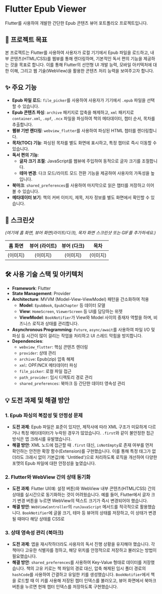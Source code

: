 # Flutter Epub Viewer

Flutter를 사용하여 개발한 간단한 Epub 콘텐츠 뷰어 포트폴리오 프로젝트입니다.

## 🎯 프로젝트 목표

본 프로젝트는 Flutter를 사용하여 사용자가 로컬 기기에서 Epub 파일을 로드하고, 내부 콘텐츠(HTML/CSS)를 웹뷰를 통해 렌더링하며, 기본적인 독서 편의 기능을 제공하는 것을 목표로 합니다. 이를 통해 Flutter의 선언형 UI 개발 능력, 모바일 아키텍처에 대한 이해, 그리고 웹 기술(WebView)을 활용한 콘텐츠 처리 능력을 보여주고자 합니다.

## ✨ 주요 기능

- **Epub 파일 로드**: `file_picker`를 사용하여 사용자가 기기에서 `.epub` 파일을 선택할 수 있습니다.
- **Epub 콘텐츠 파싱**: `archive` 패키지로 압축을 해제하고, `xml` 패키지로 `container.xml`, `.opf`, `.ncx` 파일을 파싱하여 책의 메타데이터, 챕터 순서, 목차를 추출합니다.
- **웹뷰 기반 렌더링**: `webview_flutter`를 사용하여 파싱된 HTML 챕터를 렌더링합니다.
- **목차(TOC) 기능**: 파싱된 목차를 별도 화면에 표시하고, 특정 챕터로 즉시 이동할 수 있습니다.
- **독서 편의 기능**:
  - **글자 크기 조절**: JavaScript를 웹뷰에 주입하여 동적으로 글자 크기를 조절합니다.
  - **테마 변경**: 다크 모드/라이트 모드 전환 기능을 제공하여 사용자의 가독성을 높입니다.
- **북마크**: `shared_preferences`를 사용하여 마지막으로 읽은 챕터를 저장하고 이어볼 수 있습니다.
- **메타데이터 보기**: 책의 커버 이미지, 제목, 저자 정보를 별도 화면에서 확인할 수 있습니다.

## 📸 스크린샷

*(여기에 홈 화면, 뷰어 화면(라이트/다크), 목차 화면 스크린샷 또는 GIF를 추가하세요.)*

| 홈 화면 | 뷰어 (라이트) | 뷰어 (다크) | 목차 |
| :---: | :---: | :---: | :---: |
| (이미지) | (이미지) | (이미지) | (이미지) |

## 🛠️ 사용 기술 스택 및 아키텍처

- **Framework**: Flutter
- **State Management**: Provider
- **Architecture**: MVVM (Model-View-ViewModel) 패턴을 간소화하여 적용
  - **Model**: `EpubBook`, `EpubChapter` 등 데이터 모델
  - **View**: `HomeScreen`, `ViewerScreen` 등 UI를 담당하는 위젯
  - **ViewModel**: `BookNotifier`가 View와 Model 사이의 중재자 역할을 하며, 비즈니스 로직과 상태를 관리합니다.
- **Asynchronous Programming**: `Future`, `async/await`를 사용하여 파일 I/O 및 파싱 등 시간이 많이 걸리는 작업을 처리하고 UI 스레드 막힘을 방지합니다.
- **Dependencies**:
  - `webview_flutter`: 핵심 콘텐츠 렌더링
  - `provider`: 상태 관리
  - `archive`: Epub(zip) 압축 해제
  - `xml`: OPF/NCX 메타데이터 파싱
  - `file_picker`: 로컬 파일 접근
  - `path_provider`: 임시 디렉토리 경로 관리
  - `shared_preferences`: 북마크 등 간단한 데이터 영속성 관리

## 💡 도전 과제 및 해결 방안

### 1. Epub 파싱의 복잡성 및 안정성 문제
- **도전 과제**: Epub 파일은 표준이 있지만, 제작사에 따라 XML 구조가 미묘하게 다르거나 특정 메타데이터가 누락된 경우가 많았습니다. `.first`와 같이 불안정한 접근 방식은 앱 크래시를 유발했습니다.
- **해결 방안**: XML 노드에 접근할 때 `.first` 대신, `isNotEmpty`로 존재 여부를 먼저 확인하는 안전한 확장 함수(Extension)를 구현했습니다. 이를 통해 특정 태그가 없더라도 크래시 없이 기본값(예: 'Untitled')으로 처리하도록 로직을 개선하여 다양한 포맷의 Epub 파일에 대한 안정성을 높였습니다.

### 2. Flutter와 WebView 간의 상태 동기화
- **도전 과제**: Flutter UI(예: 설정 버튼)와 WebView 내부 콘텐츠(HTML/CSS) 간의 상태를 실시간으로 동기화하는 것이 어려웠습니다. 예를 들어, Flutter에서 글자 크기 변경 버튼을 누르면 WebView의 텍스트 크기가 즉시 변경되어야 했습니다.
- **해결 방안**: `WebViewController`의 `runJavaScript` 메서드를 적극적으로 활용했습니다. `BookNotifier`에 글꼴 크기, 테마 등 뷰어의 상태를 저장하고, 이 상태가 변경될 때마다 해당 상태를 CSS로

### 3. 상태 영속성 관리 (북마크)
- **도전 과제**: 앱을 재시작하더라도 사용자의 독서 진행 상황을 유지해야 했습니다. 각 책마다 고유한 식별자를 정하고, 해당 위치를 안정적으로 저장하고 불러오는 방법이 필요했습니다.
- **해결 방안**: `shared_preferences`를 사용하여 Key-Value 형태로 데이터를 저장했습니다. 책의 고유 키로는 책 파일의 경로 대신, 압축 해제된 임시 폴더 경로의 `hashCode`를 사용하여 간결하고 유일한 키를 생성했습니다. `BookNotifier`에서 책을 로드할 때 이 키를 사용해 저장된 챕터 인덱스를 불러오고, 뷰어 화면에서 북마크 버튼을 누르면 현재 챕터 인덱스를 저장하도록 구현했습니다.